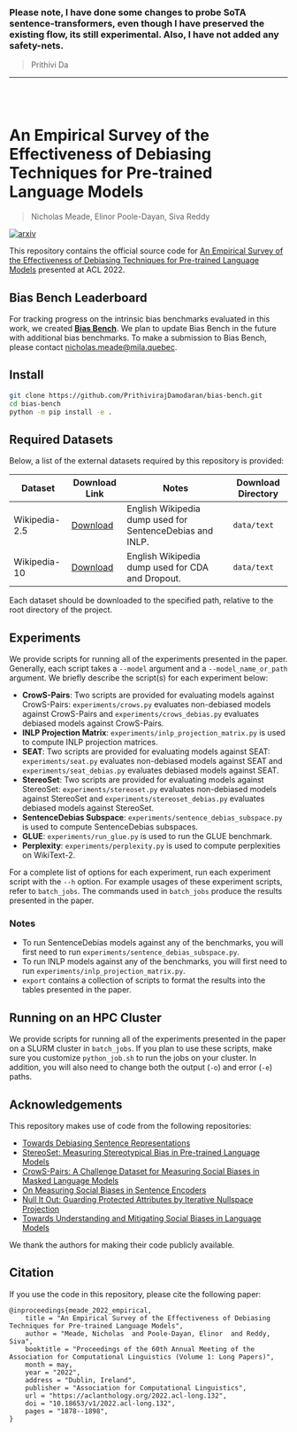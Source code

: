 ### Please note, I have done some changes to probe SoTA sentence-transformers, even though I have preserved the existing flow, its still experimental. Also, I have not added any safety-nets. 
> Prithivi Da


---
<br>
<br>

# An Empirical Survey of the Effectiveness of Debiasing Techniques for Pre-trained Language Models
> Nicholas Meade, Elinor Poole-Dayan, Siva Reddy

[![arxiv](https://img.shields.io/badge/arXiv-2110.00768-b31b1b.svg)](https://arxiv.org/abs/2110.08527)

This repository contains the official source code for [An Empirical Survey of the Effectiveness of Debiasing Techniques for Pre-trained Language Models](https://arxiv.org/abs/2110.08527) presented at ACL 2022.

## Bias Bench Leaderboard
For tracking progress on the intrinsic bias benchmarks evaluated in this work, we created [**Bias Bench**](https://mcgill-nlp.github.io/bias-bench/). We plan to update Bias Bench in the future with additional bias benchmarks. To make a submission to Bias Bench, please contact nicholas.meade@mila.quebec.

## Install
```bash
git clone https://github.com/PrithivirajDamodaran/bias-bench.git
cd bias-bench 
python -m pip install -e .
```

## Required Datasets
Below, a list of the external datasets required by this repository is provided:

Dataset | Download Link | Notes | Download Directory
--------|---------------|-------|-------------------
Wikipedia-2.5 | [Download](https://drive.google.com/file/d/1JSlm8MYDbNjpMPnKbb91T-xZnlWAZmZl/view?usp=sharing) | English Wikipedia dump used for SentenceDebias and INLP. | `data/text`
Wikipedia-10 | [Download](https://drive.google.com/file/d/1boQTn44RnHdxWeUKQAlRgQ7xrlQ_Glwo/view?usp=sharing) | English Wikipedia dump used for CDA and Dropout. | `data/text`

Each dataset should be downloaded to the specified path, relative to the root directory of the project.

## Experiments
We provide scripts for running all of the experiments presented in the paper.
Generally, each script takes a `--model` argument and a `--model_name_or_path` argument.
We briefly describe the script(s) for each experiment below:

* **CrowS-Pairs**: Two scripts are provided for evaluating models against CrowS-Pairs: `experiments/crows.py` evaluates non-debiased
  models against CrowS-Pairs and `experiments/crows_debias.py` evaluates debiased models against CrowS-Pairs.
* **INLP Projection Matrix**: `experiments/inlp_projection_matrix.py` is used to compute INLP projection matrices.
* **SEAT**: Two scripts are provided for evaluating models against SEAT: `experiments/seat.py` evaluates non-debiased models against SEAT and
  `experiments/seat_debias.py` evaluates debiased models against SEAT.
* **StereoSet**: Two scripts are provided for evaluating models against StereoSet: `experiments/stereoset.py` evaluates non-debiased models against StereoSet and
  `experiments/stereoset_debias.py` evaluates debiased models against StereoSet.
* **SentenceDebias Subspace**: `experiments/sentence_debias_subspace.py` is used to compute SentenceDebias subspaces.
* **GLUE**: `experiments/run_glue.py` is used to run the GLUE benchmark.
* **Perplexity**: `experiments/perplexity.py` is used to compute perplexities on WikiText-2.

For a complete list of options for each experiment, run each experiment script with the `--h` option.
For example usages of these experiment scripts, refer to `batch_jobs`.
The commands used in `batch_jobs` produce the results presented in the paper.

### Notes
* To run SentenceDebias models against any of the benchmarks, you will first need to run `experiments/sentence_debias_subspace.py`.
* To run INLP models against any of the benchmarks, you will first need to run `experiments/inlp_projection_matrix.py`.
* `export` contains a collection of scripts to format the results into the tables presented in the paper.

## Running on an HPC Cluster
We provide scripts for running all of the experiments presented in the paper on a SLURM cluster in `batch_jobs`.
If you plan to use these scripts, make sure you customize `python_job.sh` to run the jobs on your cluster.
In addition, you will also need to change both the output (`-o`) and error (`-e`) paths.

## Acknowledgements
This repository makes use of code from the following repositories:

* [Towards Debiasing Sentence Representations](https://github.com/pliang279/sent_debias)
* [StereoSet: Measuring Stereotypical Bias in Pre-trained Language Models](https://github.com/moinnadeem/stereoset)
* [CrowS-Pairs: A Challenge Dataset for Measuring Social Biases in Masked Language Models](https://github.com/nyu-mll/crows-pairs)
* [On Measuring Social Biases in Sentence Encoders](https://github.com/w4ngatang/sent-bias)
* [Null It Out: Guarding Protected Attributes by Iterative Nullspace Projection](https://github.com/shauli-ravfogel/nullspace_projection)
* [Towards Understanding and Mitigating Social Biases in Language Models](https://github.com/pliang279/lm_bias)

We thank the authors for making their code publicly available.

## Citation
If you use the code in this repository, please cite the following paper:

    @inproceedings{meade_2022_empirical,
        title = "An Empirical Survey of the Effectiveness of Debiasing Techniques for Pre-trained Language Models",
        author = "Meade, Nicholas  and Poole-Dayan, Elinor  and Reddy, Siva",
        booktitle = "Proceedings of the 60th Annual Meeting of the Association for Computational Linguistics (Volume 1: Long Papers)",
        month = may,
        year = "2022",
        address = "Dublin, Ireland",
        publisher = "Association for Computational Linguistics",
        url = "https://aclanthology.org/2022.acl-long.132",
        doi = "10.18653/v1/2022.acl-long.132",
        pages = "1878--1898",
    }
